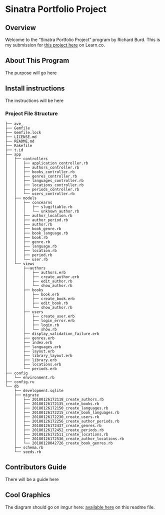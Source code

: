 # Sinatra Portfolio Project

## Overview

<p class='util--hide'>Welcome to the “Sinatra Portfolio Project” program by Richard Burd.  This is my submission for <a href='https://github.com/learn-co-students/sinatra-cms-app-assessment-v-000'>this project here</a> on Learn.co.</p>

## About This Program

The purpose will go here

## Install instructions

The instructions will be here

### Project File Structure
```
├── ave_
├── Gemfile
├── Gemfile.lock
├── LICENSE.md
├── README.md
├── Rakefile
├── t.id
├── app
│   ├── controllers
│   │   ├── application_controller.rb
│   │   ├── authors_controller.rb
│   │   ├── books_controller.rb
│   │   ├── genres_controller.rb
│   │   ├── languages_controller.rb
│   │   ├── locations_controller.rb
│   │   ├── periods_controller.rb
│   │   └── users_controller.rb
│   ├── models
│   │   ├── concearns
│   │   │   ├── slugifiable.rb
│   │   │   └── unknown_author.rb
│   │   ├── author_location.rb
│   │   ├── author_period.rb
│   │   ├── author.rb
│   │   ├── book_genre.rb
│   │   ├── book_language.rb
│   │   ├── book.rb
│   │   ├── genre.rb
│   │   ├── language.rb
│   │   ├── location.rb
│   │   ├── period.rb
│   │   └── user.rb
│   └── views
│       ├──authors
│       │   ├── authors.erb
│       │   ├── create_author.erb
│       │   ├── edit_author.rb
│       │   └── show_author.rb
│       ├── books
│       │   ├── book.erb
│       │   ├── create_book.erb
│       │   ├── edit_book.rb
│       │   └── show_author.rb
│       ├── users
│       │   ├── create_user.erb
│       │   ├── login_error.erb
│       │   ├── login.rb
│       │   └── show.rb
│       ├── display_validation_failure.erb
│       ├── genres.erb
│       ├── index.erb
│       ├── languages.erb
│       ├── layout.erb
│       ├── library_layout.erb
│       ├── library.erb
│       ├── locations.erb
│       └── periods.erb
├── config
│   └── environment.rb
├── config.ru
└── db
    ├── development.sqlite
    ├── migrate
    │   ├── 20180126172118_create_authors.rb
    │   ├── 20180126172135_create_books.rb
    │   ├── 20180126172150_create_languages.rb
    │   ├── 20180126172215_create_book_languages.rb
    │   ├── 20180126172230_create_users.rb
    │   ├── 20180126172256_create_author_periods.rb
    │   ├── 20180126172437_create_genres.rb
    │   ├── 20180126172452_create_periods.rb
    │   ├── 20180126172511_create_locations.rb
    │   ├── 20180126172536_create_author_locations.rb
    │   └── 20180128042726_create_book_genres.rb
    ├── schema.rb
    └── seeds.rb
```

## Contributors Guide

There will be a guide here

## Cool Graphics

<p class='util--hide'> The diagram should go on imgur here: <a href='https://yahoo.com'>available here</a> on this readme file.</p>
